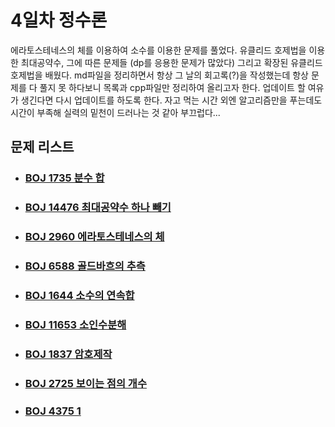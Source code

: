 # 4일차 정수론

에라토스테네스의 체를 이용하여 소수를 이용한 문제를 풀었다. 유클리드 호제법을 이용한 최대공약수, 그에 따른 문제들 (dp를 응용한 문제가 많았다) 그리고 확장된 유클리드 호제법을 배웠다. md파일을 정리하면서 항상 그 날의 회고록(?)을 작성했는데 항상 문제를 다 풀지 못 하다보니 목록과 cpp파일만 정리하여 올리고자 한다.  업데이트 할 여유가 생긴다면 다시 업데이트를 하도록 한다. 자고 먹는 시간 외엔 알고리즘만을 푸는데도 시간이 부족해 실력의 밑천이 드러나는 것 같아 부끄럽다...



## 문제 리스트

- ### [BOJ 1735 분수 합](https://github.com/jungtaeyong/alstudy2/blob/ty/SDS/SDS%20알고리즘%20특강/baekjoon%201735%20분수%20합.cpp)

- ### [BOJ 14476 최대공약수 하나 빼기](https://github.com/jungtaeyong/alstudy2/blob/ty/SDS/SDS%20알고리즘%20특강/baekjoon%2014476%20최대공약수%20하나%20빼기.cpp)

- ### [BOJ 2960 에라토스테네스의 체](https://github.com/jungtaeyong/alstudy2/blob/ty/SDS/SDS%20알고리즘%20특강/baekjoon%202960%20에라토스테네스의%20체.cpp)

- ### [BOJ 6588 골드바흐의 추측](https://github.com/jungtaeyong/alstudy2/blob/ty/SDS/SDS%20알고리즘%20특강/baekjoon%206588%20골드바흐의%20추측.cpp)

- ### [BOJ 1644 소수의 연속합](https://github.com/jungtaeyong/alstudy2/blob/ty/SDS/SDS%20알고리즘%20특강/baekjoon%201644%20소수의%20연속합.cpp)

- ### [BOJ 11653 소인수분해](https://github.com/jungtaeyong/alstudy2/blob/ty/SDS/SDS%20알고리즘%20특강/baekjoon%2011653%20소인수분해.cpp)

- ### [BOJ 1837 암호제작](https://github.com/jungtaeyong/alstudy2/blob/ty/SDS/SDS%20알고리즘%20특강/baekjoon%201837%20암호제작.cpp)

- ### [BOJ 2725 보이는 점의 개수](https://github.com/jungtaeyong/alstudy2/blob/ty/SDS/SDS%20알고리즘%20특강/baekjoon%202725%20보이는%20점의%20개수.cpp)

- ### [BOJ 4375 1](https://github.com/jungtaeyong/alstudy2/blob/ty/SDS/SDS%20알고리즘%20특강/baekjoon%204375%201.cpp)